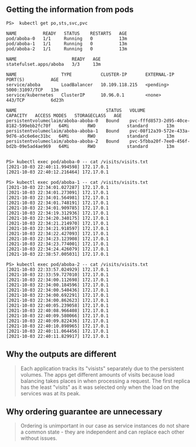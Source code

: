 ## Getting the information from pods

```shell
PS>  kubectl get po,sts,svc,pvc

NAME          READY   STATUS    RESTARTS   AGE
pod/aboba-0   1/1     Running   0          13m
pod/aboba-1   1/1     Running   0          13m
pod/aboba-2   1/1     Running   0          13m

NAME                     READY   AGE
statefulset.apps/aboba   3/3     13m

NAME                 TYPE           CLUSTER-IP       EXTERNAL-IP   PORT(S)          AGE
service/aboba        LoadBalancer   10.109.118.215   <pending>     5000:31097/TCP   13m
service/kubernetes   ClusterIP      10.96.0.1        <none>        443/TCP          6d23h

NAME                                  STATUS   VOLUME                                     CAPACITY   ACCESS MODES   STORAGECLASS   AGE
persistentvolumeclaim/aboba-aboba-0   Bound    pvc-fffd8573-2d95-40ce-8182-599ebb2fc70f   64Mi       RWO            standard       13m
persistentvolumeclaim/aboba-aboba-1   Bound    pvc-08f12a39-572e-433a-9d76-a5c6e6ec31bc   64Mi       RWO            standard       13m
persistentvolumeclaim/aboba-aboba-2   Bound    pvc-5fbba20f-7ee0-456f-bd2b-09e5ad4ae969   64Mi       RWO            standard       13m


PS> kubectl exec pod/aboba-0 -- cat /visits/visits.txt
[2021-10-03 22:40:11.994598] 172.17.0.1
[2021-10-03 22:40:12.216464] 172.17.0.1

PS> kubectl exec pod/aboba-1 -- cat /visits/visits.txt
[2021-10-03 22:34:01.027287] 172.17.0.1
[2021-10-03 22:34:01.273091] 172.17.0.1
[2021-10-03 22:34:01.564981] 172.17.0.1
[2021-10-03 22:34:01.748191] 172.17.0.1
[2021-10-03 22:34:01.909785] 172.17.0.1
[2021-10-03 22:34:19.312936] 172.17.0.1
[2021-10-03 22:34:20.340175] 172.17.0.1
[2021-10-03 22:34:21.214970] 172.17.0.1
[2021-10-03 22:34:21.918597] 172.17.0.1
[2021-10-03 22:34:22.427093] 172.17.0.1
[2021-10-03 22:34:23.123908] 172.17.0.1
[2021-10-03 22:34:23.774001] 172.17.0.1
[2021-10-03 22:34:24.426079] 172.17.0.1
[2021-10-03 22:38:57.005031] 172.17.0.1

PS> kubectl exec pod/aboba-2 -- cat /visits/visits.txt
[2021-10-03 22:33:57.024929] 172.17.0.1
[2021-10-03 22:33:59.727010] 172.17.0.1
[2021-10-03 22:34:00.112698] 172.17.0.1
[2021-10-03 22:34:00.184596] 172.17.0.1
[2021-10-03 22:34:00.540436] 172.17.0.1
[2021-10-03 22:34:00.692291] 172.17.0.1
[2021-10-03 22:34:00.862623] 172.17.0.1
[2021-10-03 22:40:05.239058] 172.17.0.1
[2021-10-03 22:40:08.966408] 172.17.0.1
[2021-10-03 22:40:09.580066] 172.17.0.1
[2021-10-03 22:40:09.822436] 172.17.0.1
[2021-10-03 22:40:10.898965] 172.17.0.1
[2021-10-03 22:40:11.064456] 172.17.0.1
[2021-10-03 22:40:11.829917] 172.17.0.1
```

## Why the outputs are different
> Each application tracks its "visists" separately due to the persistent volumes.
> The apps get different amounts of visits because load balancing takes places in when processing a request.
> The first replica has the least "visits" as it was selected only when the load on the services was at its peak.

## Why ordering guarantee are unnecessary
> Ordering is unimportant in our case as service instances do not share a common state -
> they are independent and can replace each other without issues.
